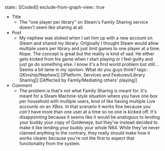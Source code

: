 state:: [[Coded]]
exclude-from-graph-view:: true

- Title
  - The "one player per library" on Steam's Family Sharing service doesn't seem like sharing at all.
- Post
  - My nephew was stoked when I set him up with a new account on Steam and shared my library. Originally I thought Steam would allow multiple users per library and just limit games to one player at a time. Nope. The concept is great but the reality is kind of sad. He either gets kicked from his game when I start playing or I feel guilty and just go do something else. I know it's a first world problem but still... Seems a bit lame in my opinion. What do you guys think?
    tags:: [[Kinship/Nephew]] [[Platform, Services and Features/Library Sharing]] [[Affected by Family/Mediating others' playing]]
- Comment
  - The problem is that's not what Family Sharing is meant for. It's meant for a Steam Machine-style situation where you have one box per household with multiple users, kind of like having multiple Live accounts on an XBox. In that scenario it works fine because you _can't_ have more than one user at a time so no one is kicked off. It's disappointing because it seems like it would be analogous to lending your buddy your copy of Goldeneye, but they've instead decided to make it like lending your buddy your whole N64. While they've never claimed anything to the contrary, they really should make how it works clearer because you're not the first to expect that functionality from the system.
